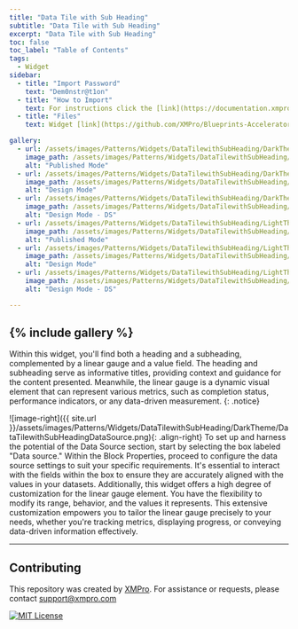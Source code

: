 ```yaml
---
title: "Data Tile with Sub Heading"
subtitle: "Data Tile with Sub Heading"
excerpt: "Data Tile with Sub Heading"
toc: false
toc_label: "Table of Contents"
tags:
  - Widget
sidebar:
  - title: "Import Password"
    text: "Dem0nstr@t1on"
  - title: "How to Import"
    text: For instructions click the [link](https://documentation.xmpro.com/how-tos/apps/manage-widgets#importing-widgets)
  - title: "Files"
    text: Widget [link](https://github.com/XMPro/Blueprints-Accelerators-Patterns/blob/master/Patterns/Widgets/Data%20Tile%20with%20Sub%20Heading.xwid)

gallery:
  - url: /assets/images/Patterns/Widgets/DataTilewithSubHeading/DarkTheme/DataTilewithSubHeadingPublishedMode.png
    image_path: /assets/images/Patterns/Widgets/DataTilewithSubHeading/DarkTheme/DataTilewithSubHeadingPublishedMode.png
    alt: "Published Mode"
  - url: /assets/images/Patterns/Widgets/DataTilewithSubHeading/DarkTheme/DataTilewithSubHeadingDesignMode.png
    image_path: /assets/images/Patterns/Widgets/DataTilewithSubHeading/DarkTheme/DataTilewithSubHeadingDesignMode.png
    alt: "Design Mode"
  - url: /assets/images/Patterns/Widgets/DataTilewithSubHeading/DarkTheme/DataTilewithSubHeadingDataSource.png
    image_path: /assets/images/Patterns/Widgets/DataTilewithSubHeading/DarkTheme/DataTilewithSubHeadingDataSource.png
    alt: "Design Mode - DS"
  - url: /assets/images/Patterns/Widgets/DataTilewithSubHeading/LightTheme/DataTilewithSubHeadingPublishedMode.png
    image_path: /assets/images/Patterns/Widgets/DataTilewithSubHeading/LightTheme/DataTilewithSubHeadingPublishedMode.png
    alt: "Published Mode"
  - url: /assets/images/Patterns/Widgets/DataTilewithSubHeading/LightTheme/DataTilewithSubHeadingDesignMode.png
    image_path: /assets/images/Patterns/Widgets/DataTilewithSubHeading/LightTheme/DataTilewithSubHeadingDesignMode.png
    alt: "Design Mode"
  - url: /assets/images/Patterns/Widgets/DataTilewithSubHeading/LightTheme/DataTilewithSubHeadingDataSource.png
    image_path: /assets/images/Patterns/Widgets/DataTilewithSubHeading/LightTheme/DataTilewithSubHeadingDataSource.png
    alt: "Design Mode - DS"

---
```

{% include gallery %}
---
Within this widget, you'll find both a heading and a subheading, complemented by a linear gauge and a value field. The heading and subheading serve as informative titles, providing context and guidance for the content presented. Meanwhile, the linear gauge is a dynamic visual element that can represent various metrics, such as completion status, performance indicators, or any data-driven measurement.
{: .notice}

![image-right]({{ site.url }}/assets/images/Patterns/Widgets/DataTilewithSubHeading/DarkTheme/DataTilewithSubHeadingDataSource.png){: .align-right}
To set up and harness the potential of the Data Source section, start by selecting the box labeled "Data source." Within the Block Properties, proceed to configure the data source settings to suit your specific requirements. It's essential to interact with the fields within the box to ensure they are accurately aligned with the values in your datasets. Additionally, this widget offers a high degree of customization for the linear gauge element. You have the flexibility to modify its range, behavior, and the values it represents. This extensive customization empowers you to tailor the linear gauge precisely to your needs, whether you're tracking metrics, displaying progress, or conveying data-driven information effectively.
<hr />

## Contributing
This repository was created by <a href="https://xmpro.com/">XMPro</a>. 
For assistance or requests, please contact <a href="mailto:support@xmpro.com">support@xmpro.com</a>

[![MIT License](https://img.shields.io/badge/License-MIT-green.svg)](https://choosealicense.com/licenses/mit/)
